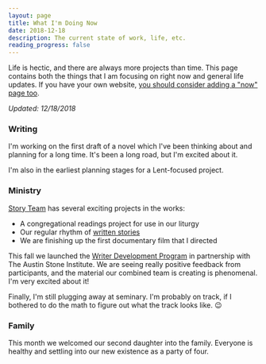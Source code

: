 ```yaml
---
layout: page
title: What I'm Doing Now
date: 2018-12-18
description: The current state of work, life, etc.
reading_progress: false
---
```

Life is hectic, and there are always more projects than time. This page contains both the things that I am focusing on right now and general life updates. If you have your own website, [you should consider adding a "now" page too](https://nownownow.com/about).

*Updated: 12/18/2018*

### Writing

I'm working on the first draft of a novel which I've been thinking about and planning for a long time. It's been a long road, but I'm excited about it.

I'm also in the earliest planning stages for a Lent-focused project.

### Ministry

[Story Team](https://austinstone.org/stories) has several exciting projects in the works:
* A congregational readings project for use in our liturgy
* Our regular rhythm of [written stories](https://austinstone.org/stories/written)
* We are finishing up the first documentary film that I directed

This fall we launched the [Writer Development Program](https://www.austinstoneinstitute.org/what-we-do/development-programs/wdp/) in partnership with The Austin Stone Institute. We are seeing really positive feedback from participants, and the material our combined team is creating is phenomenal. I'm very excited about it!

Finally, I'm still plugging away at seminary. I'm probably on track, if I bothered to do the math to figure out what the track looks like. 😉

### Family

This month we welcomed our second daughter into the family. Everyone is healthy and settling into our new existence as a party of four.
